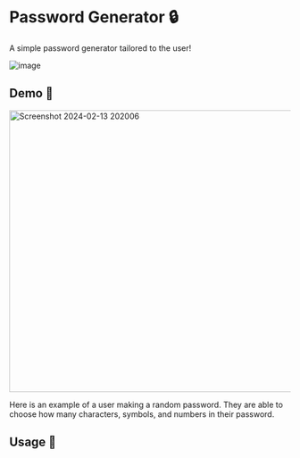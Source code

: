 # Password Generator 🔒

A simple password generator tailored to the user!

![image](https://i.pinimg.com/originals/49/1e/cf/491ecfcebd2192e29b758ca798717ec6.gif)

## Demo 🎯

<img width="505" alt="Screenshot 2024-02-13 202006" src="https://github.com/DDhartanto/Password-Generator/assets/130509435/f303a8fb-b4c1-48a7-a490-90f990971191">

Here is an example of a user making a random password. They are able to choose how many characters, symbols, and numbers in their password.

## Usage 🚀

